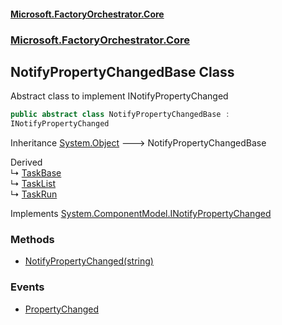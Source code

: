 #### [Microsoft.FactoryOrchestrator.Core](./Microsoft-FactoryOrchestrator-Core.md 'Microsoft.FactoryOrchestrator.Core')
### [Microsoft.FactoryOrchestrator.Core](./Microsoft-FactoryOrchestrator-Core.md 'Microsoft.FactoryOrchestrator.Core')
## NotifyPropertyChangedBase Class
Abstract class to implement INotifyPropertyChanged  
```csharp
public abstract class NotifyPropertyChangedBase :
INotifyPropertyChanged
```
Inheritance [System.Object](https://docs.microsoft.com/en-us/dotnet/api/System.Object 'System.Object') &#129106; NotifyPropertyChangedBase  

Derived  
&#8627; [TaskBase](./Microsoft-FactoryOrchestrator-Core-TaskBase.md 'Microsoft.FactoryOrchestrator.Core.TaskBase')  
&#8627; [TaskList](./Microsoft-FactoryOrchestrator-Core-TaskList.md 'Microsoft.FactoryOrchestrator.Core.TaskList')  
&#8627; [TaskRun](./Microsoft-FactoryOrchestrator-Core-TaskRun.md 'Microsoft.FactoryOrchestrator.Core.TaskRun')  

Implements [System.ComponentModel.INotifyPropertyChanged](https://docs.microsoft.com/en-us/dotnet/api/System.ComponentModel.INotifyPropertyChanged 'System.ComponentModel.INotifyPropertyChanged')  
### Methods
- [NotifyPropertyChanged(string)](./Microsoft-FactoryOrchestrator-Core-NotifyPropertyChangedBase-NotifyPropertyChanged(string).md 'Microsoft.FactoryOrchestrator.Core.NotifyPropertyChangedBase.NotifyPropertyChanged(string)')
### Events
- [PropertyChanged](./Microsoft-FactoryOrchestrator-Core-NotifyPropertyChangedBase-PropertyChanged.md 'Microsoft.FactoryOrchestrator.Core.NotifyPropertyChangedBase.PropertyChanged')
